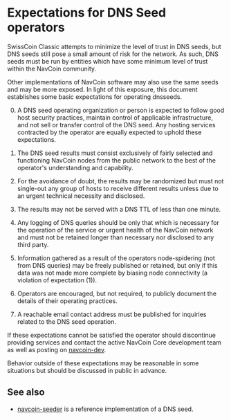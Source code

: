 Expectations for DNS Seed operators
====================================

SwissCoin Classic attempts to minimize the level of trust in DNS seeds,
but DNS seeds still pose a small amount of risk for the network.
As such, DNS seeds must be run by entities which have some minimum
level of trust within the NavCoin community.

Other implementations of NavCoin software may also use the same
seeds and may be more exposed. In light of this exposure, this
document establishes some basic expectations for operating dnsseeds.

0. A DNS seed operating organization or person is expected to follow good
host security practices, maintain control of applicable infrastructure,
and not sell or transfer control of the DNS seed. Any hosting services
contracted by the operator are equally expected to uphold these expectations.

1. The DNS seed results must consist exclusively of fairly selected and
functioning NavCoin nodes from the public network to the best of the
operator's understanding and capability.

2. For the avoidance of doubt, the results may be randomized but must not
single-out any group of hosts to receive different results unless due to an
urgent technical necessity and disclosed.

3. The results may not be served with a DNS TTL of less than one minute.

4. Any logging of DNS queries should be only that which is necessary
for the operation of the service or urgent health of the NavCoin
network and must not be retained longer than necessary nor disclosed
to any third party.

5. Information gathered as a result of the operators node-spidering
(not from DNS queries) may be freely published or retained, but only
if this data was not made more complete by biasing node connectivity
(a violation of expectation (1)).

6. Operators are encouraged, but not required, to publicly document the
details of their operating practices.

7. A reachable email contact address must be published for inquiries
related to the DNS seed operation.

If these expectations cannot be satisfied the operator should
discontinue providing services and contact the active NavCoin
Core development team as well as posting on
[navcoin-dev](https://lists.linuxfoundation.org/mailman/listinfo/navcoin-dev).

Behavior outside of these expectations may be reasonable in some
situations but should be discussed in public in advance.

See also
----------
- [navcoin-seeder](https://github.com/sipa/navcoin-seeder) is a reference implementation of a DNS seed.
